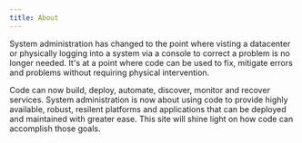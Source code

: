```yaml
---
title: About
---
```


System administration has changed to the point where visting a datacenter or physically logging into a system via a console to correct a problem is no longer needed. It's at a point where code can be used to fix, mitigate errors and problems without requiring physical intervention.

Code can now build, deploy, automate, discover, monitor and recover services. System administration is now about using code to provide highly available, robust, resilent platforms and applications that can be deployed and maintained with greater ease. This site will shine light on how code can accomplish those goals.